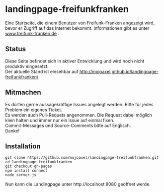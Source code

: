landingpage-freifunkfranken
===========================

Eine Startseite, die einem Benutzer von Freifunk-Franken angezeigt wird, bevor er Zugriff auf das Internet bekommt.
Informationen gibt es unter www.freifunk-franken.de .

Status
------

Diese Seite befindet sich in aktiver Entwicklung und wird noch nicht produktiv eingesetzt.   
Der aktuelle Stand ist einsehbar auf http://mojoaxel.github.io/landingpage-freifunkfranken/

Mitmachen
---------

Es dürfen gerne aussagekräftige Issues angelegt werden. Bitte für jedes Problem ein eigenes Ticket.   
Es werden auch Pull-Requets angenommen. Die Request dabei möglich klein halten und immer nur ein Issue auf einmal fixen.   
Commit-Messages und Source-Comments bitte auf Englisch.   
Danke!

Installation
------------

```
git clone https://github.com/mojoaxel/landingpage-freifunkfranken.git
cd landingpage-freifunkfranken
git checkout gh-pages
npm install connect
node server.js
```
Nun kann die Landingpage unter http://localhost:8080 geöffnet werde.
